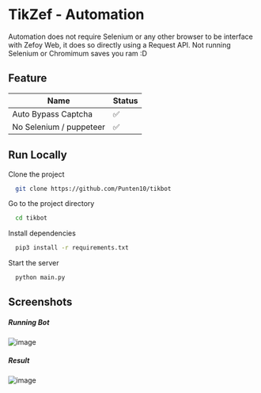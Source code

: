 # TikZef - Automation
Automation does not require Selenium or any other browser to be interface with Zefoy Web, it does so directly using a Request API. Not running Selenium or Chromimum saves you ram :D

## Feature

| Name             | Status              |
| ----------------- | ------------------------- |
| Auto Bypass Captcha | ✅ |
| No Selenium / puppeteer | ✅ |


## Run Locally

Clone the project

```bash
  git clone https://github.com/Punten10/tikbot
```

Go to the project directory

```bash
  cd tikbot
```

Install dependencies

```bash
  pip3 install -r requirements.txt
```

Start the server

```bash
  python main.py
```


## Screenshots

##### Running Bot
![image](https://i.ibb.co/1RNC9Jn/tikzef.png)

##### Result 
![image](https://i.ibb.co/5sL9NfV/proof.png)
